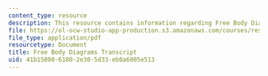 ```yaml
---
content_type: resource
description: This resource contains information regarding Free Body Diagrams.
file: https://ol-ocw-studio-app-production.s3.amazonaws.com/courses/res-tll-004-stem-concept-videos-fall-2013/41b1500061802e305d33eb0a6005e513_MITRES_TLL-004F13_FreeBody.pdf
file_type: application/pdf
resourcetype: Document
title: Free Body Diagrams Transcript
uid: 41b15000-6180-2e30-5d33-eb0a6005e513
---
```


